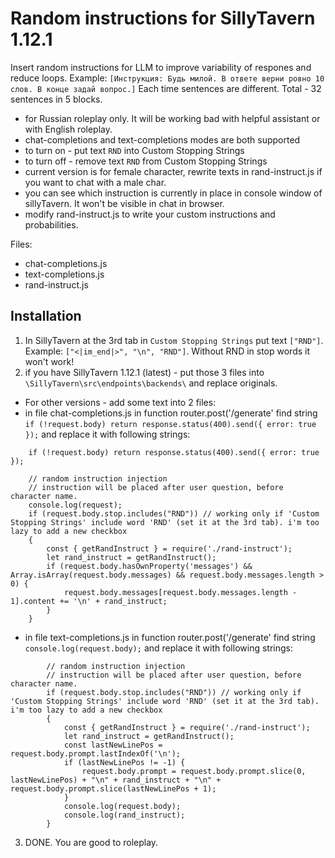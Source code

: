 # Random instructions for SillyTavern 1.12.1

Insert random instructions for LLM to improve variability of respones and reduce loops. Example: `[Инструкция: Будь милой. В ответе верни ровно 10 слов. В конце задай вопрос.]` Each time sentences are different. Total - 32 sentences in 5 blocks.

- for Russian roleplay only. It will be working bad with helpful assistant or with English roleplay.  
- chat-completions and text-completions modes are both supported
- to turn on - put text `RND` into Custom Stopping Strings
- to turn off - remove text `RND` from Custom Stopping Strings
- current version is for female character, rewrite texts in rand-instruct.js if you want to chat with a male char.
- you can see which instruction is currently in place in console window of sillyTavern. It won't be visible in chat in browser.
- modify rand-instruct.js to write your custom instructions and probabilities.

Files: 
- chat-completions.js
- text-completions.js
- rand-instruct.js

## Installation

1. In SillyTavern at the 3rd tab in `Custom Stopping Strings` put text `["RND"]`. Example: `["<|im_end|>", "\n", "RND"]`. Without RND in stop words it won't work! 
2. if you have SillyTavern 1.12.1 (latest) - put those 3 files into `\SillyTavern\src\endpoints\backends\` and replace originals.
- For other versions - add some text into 2 files:
- in file chat-completions.js in function router.post('/generate' find string `if (!request.body) return response.status(400).send({ error: true });` and replace it with following strings:
```
	if (!request.body) return response.status(400).send({ error: true });

	// random instruction injection
	// instruction will be placed after user question, before character name.
	console.log(request);
	if (request.body.stop.includes("RND")) // working only if 'Custom Stopping Strings' include word 'RND' (set it at the 3rd tab). i'm too lazy to add a new checkbox
	{
		const { getRandInstruct } = require('./rand-instruct');
		let rand_instruct = getRandInstruct();			
		if (request.body.hasOwnProperty('messages') && Array.isArray(request.body.messages) && request.body.messages.length > 0) {
			request.body.messages[request.body.messages.length - 1].content += '\n' + rand_instruct;
		}
	}
```	

- in file text-completions.js in function router.post('/generate' find string `console.log(request.body);` and replace it with following strings:
```
		// random instruction injection
		// instruction will be placed after user question, before character name.
		if (request.body.stop.includes("RND")) // working only if 'Custom Stopping Strings' include word 'RND' (set it at the 3rd tab). i'm too lazy to add a new checkbox
		{
			const { getRandInstruct } = require('./rand-instruct');
			let rand_instruct = getRandInstruct();						
			const lastNewLinePos = request.body.prompt.lastIndexOf('\n');
			if (lastNewLinePos != -1) {
				request.body.prompt = request.body.prompt.slice(0, lastNewLinePos) + "\n" + rand_instruct + "\n" + request.body.prompt.slice(lastNewLinePos + 1);
			}
			console.log(request.body);
			console.log(rand_instruct);
		}
```	

3. DONE. You are good to roleplay.